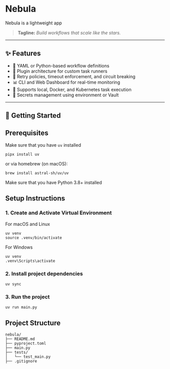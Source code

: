 # Nebula

Nebula is a lightweight app

> **Tagline:** *Build workflows that scale like the stars.*

---
## ✨ Features

- 🔧 YAML or Python-based workflow definitions  
- 🧩 Plugin architecture for custom task runners  
- 🔄 Retry policies, timeout enforcement, and circuit breaking  
- 📊 CLI and Web Dashboard for real-time monitoring  
- 📁 Supports local, Docker, and Kubernetes task execution  
- 🔐 Secrets management using environment or Vault  

---
## 🚀 Getting Started

## Prerequisites

Make sure that you have `uv` installed

```
pipx install uv
```

or via homebrew (on macOS):
```
brew install astral-sh/uv/uv
```

Make sure that you have Python 3.8+ installed
## Setup Instructions

### 1. Create and Activate Virtual Environment

For macOS and Linux
```
uv venv
source .venv/bin/activate
```

For Windows
```
uv venv
.venv\Scripts\activate
```
### 2. Install project dependencies

```
uv sync
```
### 3. Run the project

`uv run main.py`
## Project Structure

```
nebula/
├── README.md
├── pyproject.toml
├── main.py
├── tests/
│   └── test_main.py
├── .gitignore
```
